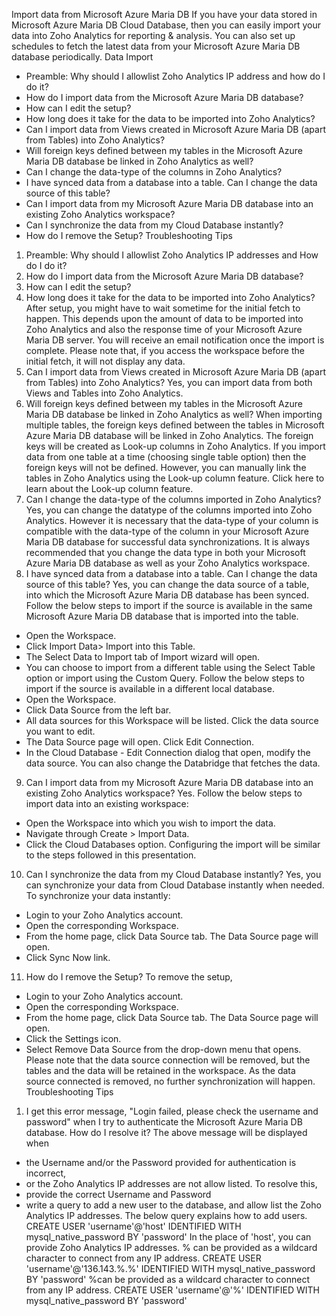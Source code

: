 Import data from Microsoft Azure Maria DB
If you have your data stored in Microsoft Azure Maria DB Cloud Database, then you can easily import your data into Zoho Analytics for reporting & analysis. You can also set up schedules to fetch the latest data from your Microsoft Azure Maria DB database periodically.
Data Import
- Preamble: Why should I allowlist Zoho Analytics IP address and how do I do it?
- How do I import data from the Microsoft Azure Maria DB database?
- How can I edit the setup?
- How long does it take for the data to be imported into Zoho Analytics?
- Can I import data from Views created in Microsoft Azure Maria DB (apart from Tables) into Zoho Analytics?
- Will foreign keys defined between my tables in the Microsoft Azure Maria DB database be linked in Zoho Analytics as well?
- Can I change the data-type of the columns in Zoho Analytics?
- I have synced data from a database into a table. Can I change the data source of this table?
- Can I import data from my Microsoft Azure Maria DB database into an existing Zoho Analytics workspace?
- Can I synchronize the data from my Cloud Database instantly?
- How do I remove the Setup?
Troubleshooting Tips
1. Preamble: Why should I allowlist Zoho Analytics IP addresses and How do I do it?
2. How do I import data from the Microsoft Azure Maria DB database?
3. How can I edit the setup?
4. How long does it take for the data to be imported into Zoho Analytics?
After setup, you might have to wait sometime for the initial fetch to happen. This depends upon the amount of data to be imported into Zoho Analytics and also the response time of your Microsoft Azure Maria DB server. You will receive an email notification once the import is complete. Please note that, if you access the workspace before the initial fetch, it will not display any data.
5. Can I import data from Views created in Microsoft Azure Maria DB (apart from Tables) into Zoho Analytics?
Yes, you can import data from both Views and Tables into Zoho Analytics.
6. Will foreign keys defined between my tables in the Microsoft Azure Maria DB database be linked in Zoho Analytics as well?
When importing multiple tables, the foreign keys defined between the tables in Microsoft Azure Maria DB database will be linked in Zoho Analytics. The foreign keys will be created as Look-up columns in Zoho Analytics.
If you import data from one table at a time (choosing single table option) then the foreign keys will not be defined. However, you can manually link the tables in Zoho Analytics using the Look-up column feature. Click here to learn about the Look-up column feature.
7. Can I change the data-type of the columns imported in Zoho Analytics?
Yes, you can change the datatype of the columns imported into Zoho Analytics. However it is necessary that the data-type of your column is compatible with the data-type of the column in your Microsoft Azure Maria DB database for successful data synchronizations. It is always recommended that you change the data type in both your Microsoft Azure Maria DB database as well as your Zoho Analytics workspace.
8. I have synced data from a database into a table. Can I change the data source of this table?
Yes, you can change the data source of a table, into which the Microsoft Azure Maria DB database has been synced.
Follow the below steps to import if the source is available in the same Microsoft Azure Maria DB database that is imported into the table.
- Open the Workspace.
- Click Import Data> Import into this Table.
- The Select Data to Import tab of Import wizard will open.
- You can choose to import from a different table using the Select Table option or import using the Custom Query.
Follow the below steps to import if the source is available in a different local database.
- Open the Workspace.
- Click Data Source from the left bar.
- All data sources for this Workspace will be listed. Click the data source you want to edit.
- The Data Source page will open. Click Edit Connection.
- In the Cloud Database - Edit Connection dialog that open, modify the data source. You can also change the Databridge that fetches the data.
9. Can I import data from my Microsoft Azure Maria DB database into an existing Zoho Analytics workspace?
Yes. Follow the below steps to import data into an existing workspace:
- Open the Workspace into which you wish to import the data.
- Navigate through Create > Import Data.
- Click the Cloud Databases option.
Configuring the import will be similar to the steps followed in this presentation.
10. Can I synchronize the data from my Cloud Database instantly?
Yes, you can synchronize your data from Cloud Database instantly when needed.
To synchronize your data instantly:
- Login to your Zoho Analytics account.
- Open the corresponding Workspace.
- From the home page, click Data Source tab. The Data Source page will open.
- Click Sync Now link.
11. How do I remove the Setup?
To remove the setup,
- Login to your Zoho Analytics account.
- Open the corresponding Workspace.
- From the home page, click Data Source tab. The Data Source page will open.
- Click the Settings icon.
- Select Remove Data Source from the drop-down menu that opens.
Please note that the data source connection will be removed, but the tables and the data will be retained in the workspace. As the data source connected is removed, no further synchronization will happen.
Troubleshooting Tips
1. I get this error message, "Login failed, please check the username and password" when I try to authenticate the Microsoft Azure Maria DB database. How do I resolve it?
The above message will be displayed when
- the Username and/or the Password provided for authentication is incorrect,
- or the Zoho Analytics IP addresses are not allow listed.
To resolve this,
- provide the correct Username and Password
- write a query to add a new user to the database, and allow list the Zoho Analytics IP addresses.
The below query explains how to add users.
CREATE USER 'username'@'host' IDENTIFIED WITH mysql\_native\_password BY 'password'
In the place of 'host', you can provide Zoho Analytics IP addresses. % can be provided as a wildcard character to connect from any IP address.
CREATE USER 'username'@'136.143.%.%' IDENTIFIED WITH mysql\_native\_password BY 'password'
%can be provided as a wildcard character to connect from any IP address.
CREATE USER 'username'@'%' IDENTIFIED WITH mysql\_native\_password BY 'password'